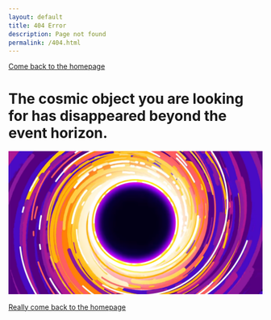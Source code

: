 ```yaml
---
layout: default
title: 404 Error
description: Page not found
permalink: /404.html
---
```


[Come back to the homepage](astley.md)

# The cosmic object you are looking for has disappeared beyond the event horizon.

[![The event horizon](https://github.com/DataSaiyentist/DataSaiyentist.github.io/blob/1c4c13cbdb945bcdfd18690531174880e5cac157/kurzgesagt.png "Designed by Kurzgesagt")](https://github.com/DataSaiyentist/DataSaiyentist.github.io/blob/1c4c13cbdb945bcdfd18690531174880e5cac157/kurzgesagt.png)

[Really come back to the homepage](index.md)
